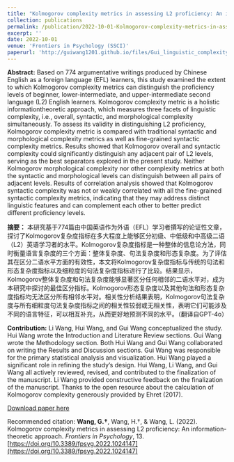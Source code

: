 ```yaml
---
title: "Kolmogorov complexity metrics in assessing L2 proficiency: An information-theoretic approach"
collection: publications
permalink: /publication/2022-10-01-Kolmogorov-complexity-metrics-in-assessing-L2-proficiency
excerpt: ''
date: 2022-10-01
venue: 'Frontiers in Psychology (SSCI)'
paperurl: 'http://guiwang1201.github.io/files/Gui_linguistic_complexity_SLA.pdf'
---
```

**Abstract:** Based on 774 argumentative writings produced by Chinese English as a foreign language (EFL) learners, this study examined the extent to which Kolmogorov complexity metrics can distinguish the proficiency levels of beginner, lower-intermediate, and upper-intermediate second language (L2) English learners. Kolmogorov complexity metric is a holistic informationtheoretic approach, which measures three facets of linguistic complexity, i.e., overall, syntactic, and morphological complexity simultaneously. To assess its validity in distinguishing L2 proficiency, Kolmogorov complexity metric is compared with traditional syntactic and morphological complexity metrics as well as fine-grained syntactic complexity metrics. Results showed that Kolmogorov overall and syntactic complexity could significantly distinguish any adjacent pair of L2 levels, serving as the best separators explored in the present study. Neither Kolmogorov morphological complexity nor other complexity metrics at both the syntactic and morphological levels can distinguish between all pairs of adjacent levels. Results of correlation analysis showed that Kolmogorov syntactic complexity was not or weakly correlated with all the fine-grained syntactic complexity metrics, indicating that they may address distinct linguistic features and can complement each other to better predict different proficiency levels.

**摘要：** 本研究基于774篇由中国英语作为外语（EFL）学习者撰写的论证性文章，探讨了Kolmogorov复杂度指标在多大程度上能够区分初级、中低级和中高级二语（L2）英语学习者的水平。Kolmogorov复杂度指标是一种整体的信息论方法，同时衡量语言复杂度的三个方面：整体复杂度、句法复杂度和形态复杂度。为了评估其在区分二语水平方面的有效性，本文将Kolmogorov复杂度指标与传统的句法和形态复杂度指标以及细粒度的句法复杂度指标进行了比较。结果显示，Kolmogorov整体复杂度和句法复杂度能够显著区分任何相邻的二语水平对，成为本研究中探讨的最佳区分指标。Kolmogorov形态复杂度以及其他句法和形态复杂度指标均无法区分所有相邻水平对。相关性分析结果表明，Kolmogorov句法复杂度与所有细粒度句法复杂度指标之间的相关性较弱或无相关性，表明它们可能涉及不同的语言特征，可以相互补充，从而更好地预测不同的水平。（翻译自GPT-4o）

**Contribution:** Li Wang, Hui Wang, and Gui Wang conceptualized the study. Hui Wang wrote the Introduction and Literature Review sections. Gui Wang wrote the Methodology section. Both Hui Wang and Gui Wang collaborated on writing the Results and Discussion sections. Gui Wang was responsible for the primary statistical analysis and visualization. Hui Wang played a significant role in refining the study’s design. Hui Wang, Li Wang, and Gui Wang all actively reviewed, revised, and contributed to the finalization of the manuscript. Li Wang provided constructive feedback on the finalization of the manuscript. Thanks to the open resource about the calculation of Kolmogorov complexity generously provided by Ehret (2017).

[Download paper here](http://guiwang1201.github.io/files/Gui_linguistic_complexity_SLA.pdf)

Recommended citation: <b>Wang, G.†</b>, Wang, H.†, & Wang, L. (2022). Kolmogorov complexity metrics in assessing L2 proficiency: An information-theoretic approach. <i>Frontiers in Psychology</i>, 13. [https://doi.org/10.3389/fpsyg.2022.1024147](https://doi.org/10.3389/fpsyg.2022.1024147)
